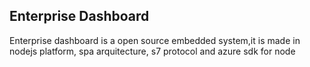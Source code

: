 <h2>Enterprise Dashboard</h2>
<p>Enterprise dashboard is a open source embedded system,it is made in nodejs platform, spa arquitecture, s7 protocol and azure sdk for node</p>
